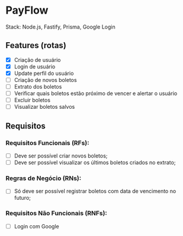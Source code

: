 # PayFlow

Stack: Node.js, Fastify, Prisma, Google Login

## Features (rotas)

- [x] Criação de usuário
- [x] Login de usuário
- [x] Update perfil do usuário
- [ ] Criação de novos boletos
- [ ] Extrato dos boletos
- [ ] Verificar quais boletos estão próximo de vencer e alertar o usuário
- [ ] Excluir boletos
- [ ] Visualizar boletos salvos

## Requisitos

### Requisitos Funcionais (RFs):
- [ ] Deve ser possível criar novos boletos;
- [ ] Deve ser possível visualizar os últimos boletos criados no extrato;

### Regras de Negócio (RNs):
- [ ] Só deve ser possível registrar boletos com data de vencimento no futuro;

### Requisitos Não Funcionais (RNFs):
- [ ] Login com Google
